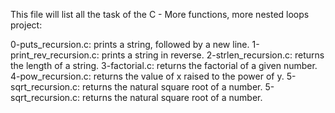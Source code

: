 This file will list all the task of the C - More functions, more nested loops project:

0-puts_recursion.c: prints a string, followed by a new line.
1-print_rev_recursion.c: prints a string in reverse.
2-strlen_recursion.c: returns the length of a string.
3-factorial.c: returns the factorial of a given number.
4-pow_recursion.c: returns the value of x raised to the power of y.
5-sqrt_recursion.c: returns the natural square root of a number.
5-sqrt_recursion.c: returns the natural square root of a number.
